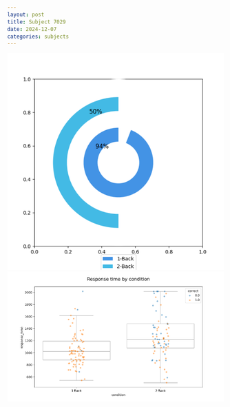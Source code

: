 ```yaml
---
layout: post
title: Subject 7029
date: 2024-12-07
categories: subjects
---
```


![](data/7029/run-22/7029_accuracy_by_condition.png)
![](data/7029/run-22/7029_response_time_by_condition.png)
